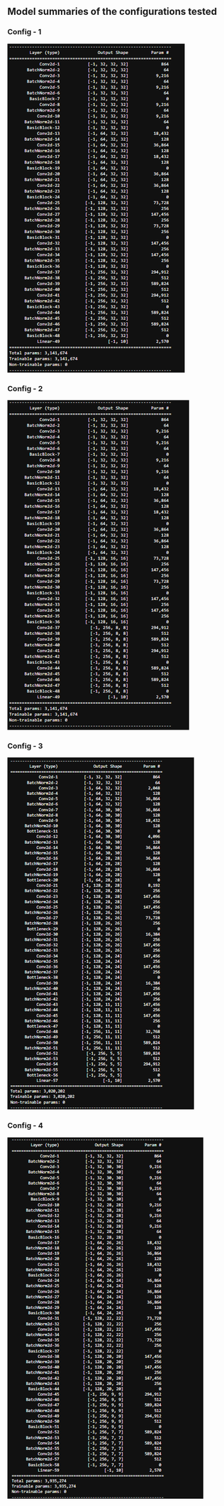 ## Model summaries of the configurations tested

### Config - 1 
![Config-1 Summary](https://github.com/Garimagupta85/Mini-Project-DL/blob/main/configs-summaries/Config-1.png)

### Config - 2
![Config-2 Summary](https://github.com/Garimagupta85/Mini-Project-DL/blob/main/configs-summaries/Config-2.png)

### Config - 3 
![Config-3 Summary](https://github.com/Garimagupta85/Mini-Project-DL/blob/main/configs-summaries/Config-3.png)

### Config - 4
![Config-4 Summary](https://github.com/Garimagupta85/Mini-Project-DL/blob/main/configs-summaries/Config-4.png)
